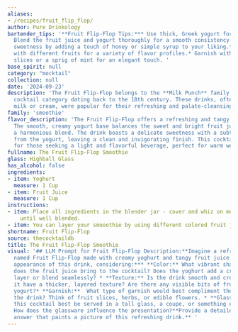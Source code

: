 ```yaml
---
aliases:
- /recipes/fruit_flip_flop/
author: Pure Drinkology
bartender_tips: '**Fruit Flip-Flop Tips:*** Use thick, Greek yogurt for a creamy texture.*
  Blend the fruit juice and yogurt thoroughly for a smooth consistency.* Adjust the
  sweetness by adding a touch of honey or simple syrup to your liking.* Experiment
  with different fruits for a variety of flavor profiles.* Garnish with fresh fruit
  slices or a sprig of mint for an elegant touch. '
base_spirit: null
category: "mocktail"
collection: null
date: '2024-09-23'
description: 'The Fruit Flip-Flop belongs to the **Milk Punch** family, a historical
  cocktail category dating back to the 18th century. These drinks, often made with
  milk or cream, were popular for their refreshing and palate-cleansing qualities.  '
family: 'smoothie'
flavor_description: 'The Fruit Flip-Flop offers a refreshing and tangy experience.
  The smooth, creamy yogurt base balances the sweet and bright fruit juice, creating
  a harmonious blend. The drink boasts a delicate sweetness with a subtle tartness
  from the yogurt, leaving a clean and invigorating finish. This cocktail is ideal
  for those seeking a light and flavorful beverage, perfect for warm weather. '
fullname: The Fruit Flip-Flop Smoothie
glass: Highball Glass
has_alcohol: false
ingredients:
- item: Yoghurt
  measure: 1 Cup
- item: Fruit Juice
  measure: 1 Cup
instructions:
- item: Place all ingredients in the blender jar - cover and whiz on medium speed
    until well blended.
- item: You can layer your smooothie by using different colored fruit juices blended with yoghurt for a bright colorful look.
shortname: Fruit Flip-Flop
source: thecocktaildb
title: The Fruit Flip-Flop Smoothie
visual: '## LLM Prompt for Fruit Flip-Flop Description:**Imagine a refreshing cocktail
  named Fruit Flip-Flop made with creamy yoghurt and tangy fruit juice. Describe the
  appearance of this drink, considering:*** **Color:** What vibrant shades of color
  does the fruit juice bring to the cocktail? Does the yoghurt add a creamy white
  layer or blend seamlessly? * **Texture:** Is the drink smooth and creamy, or does
  it have a thicker, layered texture? Are there any visible bits of fruit pulp or
  yogurt?* **Garnish:**  What type of garnish would best compliment the flavors of
  the drink? Think of fruit slices, herbs, or edible flowers. * **Glassware:** Would
  this cocktail best be served in a tall glass, a coupe, or something else entirely?
  How does the glassware influence the presentation?**Provide a detailed and descriptive
  answer that paints a picture of this refreshing drink.** '
---
```



